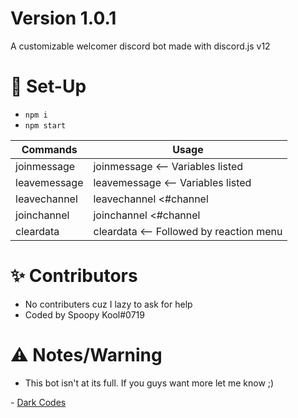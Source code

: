 # Version 1.0.1
A customizable welcomer discord bot made with discord.js v12

# 📝 Set-Up
- ```npm i```
- ```npm start```

Commands | Usage
------------ | -------------
joinmessage | joinmessage <joinMessage> <-- Variables listed
leavemessage | leavemessage <leaveMessage> <-- Variables listed
leavechannel | leavechannel <#channel | channelID | channelName>
joinchannel | joinchannel <#channel | channelID | channelName>
cleardata | cleardata <-- Followed by reaction menu

# ✨ Contributors
- No contributers cuz I lazy to ask for help
- Coded by Spoopy Kool#0719

# ⚠️ Notes/Warning
- This bot isn't at its full. If you guys want more let me know ;)

\- [Dark Codes](https://discord.gg/eXqazAu)

